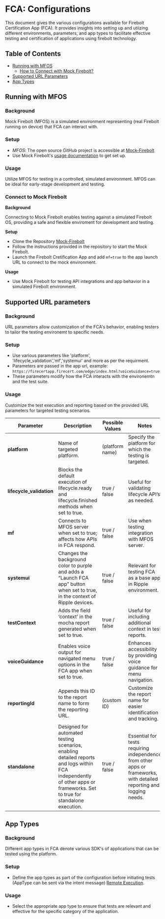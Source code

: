 # FCA: Configurations

This document gives the various configurations available for Firebolt Certification App (FCA). It provides insights into setting up and utiizing different environments, parameters, and app types to facilitate effective testing and certification of applications using firebolt technology. 


## Table of Contents

- [Running with MFOS](#running-with-mfos)
  - [How to Connect with Mock Firebolt?](#connect-to-mock-firebolt)
- [Supported URL Parameters](#supported-url-parameters)
- [App Types](#app-types)

## Running with MFOS

### Background

Mock Firebolt (MFOS) is a simulated environment representing (real Firebolt running on device) that FCA can interact with.

### Setup

- *MFOS*: The open source GitHub project is accessible at [Mock-Firebolt](https://github.com/rdkcentral/mock-firebolt)
- Use Mock Firebolt's [usage documentation](https://github.com/rdkcentral/mock-firebolt#usage-local) to get set up. 

### Usage

Utilize MFOS for testing in a controlled, simulated environment. MFOS can be ideal for early-stage development and testing.

### Connect to Mock Firebolt

**Background**

Connecting to Mock Firebolt enables testing against a simulated Firebolt OS, providing a safe and flexible enviroment for development and testing.

**Setup**

- Clone the Repository [Mock-Firebolt](https://github.com/rdkcentral/mock-firebolt)
- Follow the instructions provided in the repository to start the Mock Firebolt.
- Launch the Firebolt Cretification App and add `mf=true` to the app launch URL to connect to the mock environment.

**Usage**

- Use Mock Firebolt for testing API integrations and app behavior in a simulated Firebolt environment.


## Supported URL parameters


### Background

URL parameters allow customization of the FCA's behavior, enabling testers to tailor the testing environemt to specific needs.

### Setup

- Use various parameters like 'platform', 'lifecycle_validation','mf','systemui' and more as per the requirment.
- Parameters are passed in the app url, example: `https://firecertapp.firecert.com/edge/index.html?voiceGuidance=true`
- These parameters modify how the FCA interacts with the environemtn and the test suite.

### Usage

Customize the test execution and reporting based on the provided URL parameters for targeted testing scenarios.

| Parameter            | Description                                                                                                                                                                  | Possible Values           | Notes                                                                                                               |
|----------------------|------------------------------------------------------------------------------------------------------------------------------------------------------------------------------|---------------------------|---------------------------------------------------------------------------------------------------------------------|
| **platform**         | Name of targeted platform.                                                                                                                                                   | (platform name)           | Specify the platform for which the testing is targeted.                                                             |
| **lifecycle_validation** | Blocks the default execution of lifecycle.ready and lifecycle.finished methods when set to true.                                                                             | true / false              | Useful for validating lifecycle API’s as needed.                                                                    |
| **mf**               | Connects to MFOS server when set to true; affects how APIs in FCA respond.                                                                                                   | true / false              | Use when testing integration with MFOS server.                                                                      |
| **systemui**         | Changes the background color to purple and adds a “Launch FCA app” button when set to true, in the context of Ripple devices.                                                | true / false              | Relevant for testing FCA as a base app in Ripple environment.                                                       |
| **testContext**      | Adds the field ‘context’ in the mocha report generated when set to true.                                                                                                     | true / false              | Useful for including additional context in test reports.                                                             |
| **voiceGuidance**    | Enables voice output for navigated menu options in the FCA app when set to true.                                                                                             | true / false              | Enhances accessibility by providing voice guidance for menu navigation.                                              |
| **reportingId**      | Appends this ID to the report name to form the reporting URL.                                                                                                                | (custom ID)               | Customize the report name for easier identification and tracking.                                                    |
| **standalone**       | Designed for automated testing scenarios, enabling detailed reports and logs within FCA independently of other apps or frameworks. Set to true for standalone execution.     | true / false              | Essential for tests requiring independence from other apps or frameworks, with detailed reporting and logging needs. |

## App Types

### Background

Different app types in FCA denote various SDK's of applications that can be tested using the platform. 

### Setup

- Define the app types as part of the configuration before initiating tests (AppType can be sent via the intent message) [Remote Execution](https://github.com/rdkcentral/firebolt-certification-app/blob/docs/Execution.md#remotely).

### Usage

- Select the appropriate app type to ensure that tests are relevant and effective for the specific category of the application.
